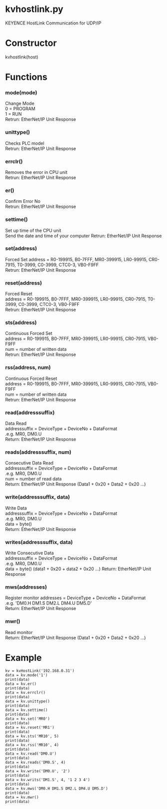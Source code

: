 # kvhostlink.py
KEYENCE HostLink Communication for UDP/IP

# Constructor
kvhostlink(host)

# Functions
### mode(mode)
Change Mode  
0 = PROGRAM  
1 = RUN  
Retrun: EtherNet/IP Unit Response

### unittype()
Checks PLC model  
Retrun: EtherNet/IP Unit Response

### errclr()
Removes the error in CPU unit  
Retrun: EtherNet/IP Unit Response

### er()
Confirm Error No  
Retrun: EtherNet/IP Unit Response

### settime()
Set up time of the CPU unit  
Send the date and time of your computer
Retrun: EtherNet/IP Unit Response

### set(address)
Forced Set
address = R0-199915, B0-7FFF, MR0-399915, LR0-99915, CR0-7915, T0-3999, C0-3999, CTC0-3, VB0-F9FF  
Retrun: EtherNet/IP Unit Response

### reset(address)
Forced Reset  
address = R0-199915, B0-7FFF, MR0-399915, LR0-99915, CR0-7915, T0-3999, C0-3999, CTC0-3, VB0-F9FF  
Retrun: EtherNet/IP Unit Response

### sts(address)
Continuous Forced Set  
address = R0-199915, B0-7FFF, MR0-399915, LR0-99915, CR0-7915, VB0-F9FF  
num = number of written data  
Retrun: EtherNet/IP Unit Response

### rss(address, num)
Continuous Forced Reset  
address = R0-199915, B0-7FFF, MR0-399915, LR0-99915, CR0-7915, VB0-F9FF  
num = number of written data  
Retrun: EtherNet/IP Unit Response

### read(addresssuffix)
Data Read  
addresssuffix = DeviceType + DeviceNo + DataFormat  
 .e.g. MR0, DM0.U  
Return: EtherNet/IP Unit Response

### reads(addresssuffix, num)
Consecutive Data Read  
addresssuffix = DeviceType + DeviceNo + DataFormat  
 .e.g. MR0, DM0.U  
num = number of read data  
Return: EtherNet/IP Unit Response (Data1 + 0x20 + Data2 + 0x20 ...)  

### write(addresssuffix, data)
Write Data  
addresssuffix = DeviceType + DeviceNo + DataFormat  
 .e.g. MR0, DM0.U  
data = byte()  
Return: EtherNet/IP Unit Response

### writes(addresssuffix, data)
Write Consecutive Data  
addresssuffix = DeviceType + DeviceNo + DataFormat  
 .e.g. MR0, DM0.U  
data = byte() (data1 + 0x20 + data2 + 0x20 ...) 
Return: EtherNet/IP Unit Response  

### mws(addresses)
Register monitor
addresses = DeviceType + DeviceNo + DataFormat  
 .e.g. 'DM0.H DM1.S DM2.L DM4.U DM5.D'  
Return: EtherNet/IP Unit Response  

### mwr()
Read monitor  
Return: EtherNet/IP Unit Response (Data1 + 0x20 + Data2 + 0x20 ...)  

# Example
```
kv = kvHostLink('192.168.0.31')
data = kv.mode('1')
print(data)
data = kv.er()
print(data)
data = kv.errclr()
print(data)
data = kv.unittype()
print(data)
data = kv.settime()
print(data)
data = kv.set('MR0')
print(data)
data = kv.reset('MR1')
print(data)
data = kv.sts('MR10', 5)
print(data)
data = kv.rss('MR10', 4)
print(data)
data = kv.read('DM0.U')
print(data)
data = kv.reads('DM0.S', 4)
print(data)
data = kv.write('DM0.U', '2')
print(data)
data = kv.writs('DM1.S', 4, '1 2 3 4')
print(data)
data = kv.mws('DM0.H DM1.S DM2.L DM4.U DM5.D')
print(data)
data = kv.mwr()
print(data)
```
